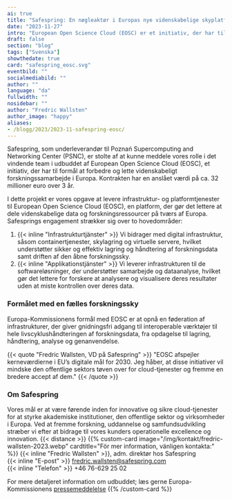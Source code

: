 ```yaml
---
ai: true
title: "Safespring: En nøgleaktør i Europas nye videnskabelige skyplatform til en værdi af 32 millioner euro"
date: "2023-11-27"
intro: "European Open Science Cloud (EOSC) er et initiativ, der har til formål at forbedre og revolutionere det videnskabelige forskningssamarbejde i Europa."
draft: false
section: "blog"
tags: ["Svenska"]
showthedate: true
card: "safespring_eosc.svg"
eventbild: ""
socialmediabild: ""
author: ""
language: "da"
fullwidth: ""
nosidebar: ""
author: "Fredric Wallsten"
author_image: "happy"
aliases:
- /blogg/2023/2023-11-safespring-eosc/
---
```


Safespring, som underleverandør til Poznań Supercomputing and Networking Center (PSNC), er stolte af at kunne meddele vores rolle i det vindende team i udbuddet af European Open Science Cloud (EOSC), et initiativ, der har til formål at forbedre og lette videnskabeligt forskningssamarbejde i Europa. Kontrakten har en anslået værdi på ca. 32 millioner euro over 3 år.

I dette projekt er vores opgave at levere infrastruktur- og platformtjenester til European Open Science Cloud (EOSC), en platform, der gør det lettere at dele videnskabelige data og forskningsressourcer på tværs af Europa. Safesprings engagement strækker sig over to hovedområder:

1. {{< inline "Infrastrukturtjänster" >}} Vi bidrager med digital infrastruktur, såsom containertjenester, skylagring og virtuelle servere, hvilket understøtter sikker og effektiv lagring og håndtering af forskningsdata samt driften af den åbne forskningssky.
2. {{< inline "Applikationstjänster" >}} Vi leverer infrastrukturen til de softwareløsninger, der understøtter samarbejde og dataanalyse, hvilket gør det lettere for forskere at analysere og visualisere deres resultater uden at miste kontrollen over deres data.

### Formålet med en fælles forskningssky

Europa-Kommissionens formål med EOSC er at opnå en føderation af infrastrukturer, der giver gnidningsfri adgang til interoperable værktøjer til hele livscyklushåndteringen af forskningsdata, fra opdagelse til lagring, håndtering, analyse og genanvendelse.

{{< quote "Fredric Wallsten, VD på Safespring" >}}
"EOSC afspejler kerneværdierne i EU’s digitale mål for 2030. Jeg håber, at disse initiativer vil mindske den offentlige sektors tøven over for cloud-tjenester og fremme en bredere accept af dem."
{{< /quote >}}

### Om Safespring

Vores mål er at være førende inden for innovative og sikre cloud-tjenester for at styrke akademiske institutioner, den offentlige sektor og virksomheder i Europa. Ved at fremme forskning, uddannelse og samfundsudvikling stræber vi efter at bidrage til vores kunders operationelle excellence og innovation.
{{< distance >}}
{{% custom-card image="/img/kontakt/fredric-wallsten-2023.webp" cardtitle="För mer information, vänligen kontakta:" %}}
{{< inline "Fredric Wallsten" >}}, adm. direktør hos Safespring  
{{< inline "E-post" >}} fredric.wallsten@safespring.com  
{{< inline "Telefon" >}} +46 76-629 25 02

For mere detaljeret information om udbuddet; læs gerne Europa-Kommissionens [pressemeddelelse](https://digital-strategy.ec.europa.eu/en/news/commission-announces-winners-eosc-procurement)
{{% /custom-card %}}
